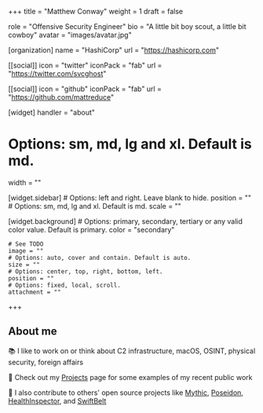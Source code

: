 +++
title = "Matthew Conway"
weight = 1
draft = false

role = "Offensive Security Engineer"
bio = "A little bit boy scout, a little bit cowboy"
avatar = "images/avatar.jpg"

[organization]
  name = "HashiCorp"
  url = "https://hashicorp.com"

[[social]]
  icon = "twitter"
  iconPack = "fab"
  url = "https://twitter.com/svcghost"

[[social]]
  icon = "github"
  iconPack = "fab"
  url = "https://github.com/mattreduce"

[widget]
  handler = "about"
    
  # Options: sm, md, lg and xl. Default is md.
  width = ""

  [widget.sidebar]
    # Options: left and right. Leave blank to hide.
    position = ""
    # Options: sm, md, lg and xl. Default is md.
    scale = ""
    
  [widget.background]
    # Options: primary, secondary, tertiary or any valid color value. Default is primary.
    color = "secondary"
    
    # See TODO
    image = ""
    # Options: auto, cover and contain. Default is auto.
    size = ""
    # Options: center, top, right, bottom, left.
    position = ""
    # Options: fixed, local, scroll.
    attachment = ""
+++

## About me

:books: I like to work on or think about C2 infrastructure, macOS, OSINT, physical 
security, foreign affairs

:briefcase: Check out my [Projects](/projects/) page for some examples of my recent public
work

:handshake: I also contribute to others' open source projects like
[Mythic](https://github.com/its-a-feature/Mythic),
[Poseidon](https://github.com/MythicAgents/poseidon),
[HealthInspector](https://github.com/its-a-feature/HealthInspector), and
[SwiftBelt](https://github.com/cedowens/SwiftBelt)
